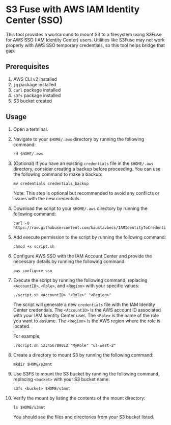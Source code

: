 # S3 Fuse with AWS IAM Identity Center (SSO)

This tool provides a workaround to mount S3 to a filesystem using S3Fuse for AWS SSO (IAM Identity Center) users. Utilities like S3Fuse may not work properly with AWS SSO temporary credentials, so this tool helps bridge that gap.

## Prerequisites

1. AWS CLI v2 installed
2. `jq` package installed
3. `curl` package installed
4. `s3fs` package installed
5. S3 bucket created

## Usage

1. Open a terminal.

2. Navigate to your `$HOME/.aws` directory by running the following command:

    ```shell
    cd $HOME/.aws
    ```

3. (Optional) If you have an existing `credentials` file in the `$HOME/.aws` directory, consider creating a backup before proceeding. You can use the following command to make a backup:

    ```shell
    mv credentials credentials_backup
    ```

   Note: This step is optional but recommended to avoid any conflicts or issues with the new credentials.

4. Download the script to your `$HOME/.aws` directory by running the following command:

    ```shell
    curl -O https://raw.githubusercontent.com/kaustavbecs/IAMIdentityToCredentialFile/main/script.sh
    ```

5. Add execute permission to the script by running the following command:

    ```shell
    chmod +x script.sh
    ```

6. Configure AWS SSO with the IAM Account Center and provide the necessary details by running the following command:

    ```shell
    aws configure sso
    ```


7. Execute the script by running the following command, replacing `<AccountID>`, `<Role>`, and `<Region>` with your specific values:

    ```shell
    ./script.sh <AccountID> "<Role>" "<Region>"
    ```

   The script will generate a new `credentials` file with the IAM Identity Center credentials. The `<AccountID>` is the AWS account ID associated with your IAM Identity Center user. The `<Role>` is the name of the role you want to assume. The `<Region>` is the AWS region where the role is located.

   For example:

   ```shell
   ./script.sh 123456789012 "MyRole" "us-west-2"
    ```
8. Create a directory to mount S3 by running the following command:

    ```shell
    mkdir $HOME/s3mnt
    ```

9. Use S3FS to mount the S3 bucket by running the following command, replacing `<bucket>` with your S3 bucket name:

    ```shell
    s3fs <bucket> $HOME/s3mnt
    ```

10. Verify the mount by listing the contents of the mount directory:

    ```shell
    ls $HOME/s3mnt
    ```

    You should see the files and directories from your S3 bucket listed.


